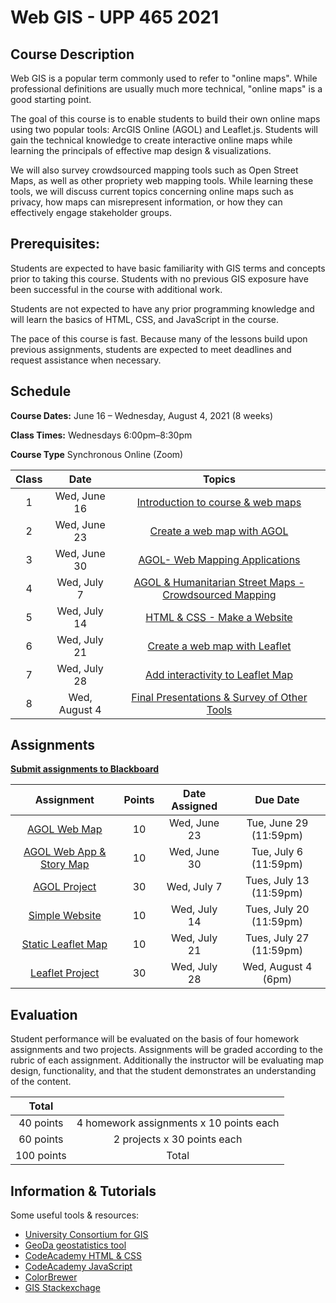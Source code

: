 <!-- 
template from: https://github.com/Make-School-Courses/Syllabus-Template -->

# Web GIS - UPP 465 2021

## Course Description
Web GIS is a popular term commonly used to refer to "online maps". While professional definitions are usually much more technical, "online maps" is a good starting point.

The goal of this course is to enable students to build their own online maps using two popular tools: ArcGIS Online (AGOL) and Leaflet.js. Students will gain the technical knowledge to create interactive online maps while learning the principals of effective map design & visualizations.

We will also survey crowdsourced mapping tools such as Open Street Maps, as well as other propriety web mapping tools. While learning these tools, we will discuss current topics concerning online maps such as privacy, how maps can misrepresent information, or how they can effectively engage stakeholder groups.  

## Prerequisites:  

Students are expected to have basic familiarity with GIS terms and concepts prior to taking this course. Students with no previous GIS exposure have been successful in the course with additional work.  

Students are not expected to have any prior programming knowledge and will learn the basics of HTML, CSS, and JavaScript in the course.  

The pace of this course is fast.  Because many of the lessons build upon previous assignments, students are expected to meet deadlines and request assistance when necessary. 

## Schedule

**Course Dates:** June 16 – Wednesday, August 4, 2021 (8 weeks)

**Class Times:** Wednesdays 6:00pm–8:30pm 

**Course Type** Synchronous Online (Zoom)

| Class |          Date          |                 Topics                  |
|:-----:|:----------------------:|:---------------------------------------:|
|  1 |  Wed, June 16        | [Introduction to course & web maps](https://shelleyhoover.github.io/UPP4652021/#/Lessons/Lesson1) |
|  2 |  Wed, June 23        |[ Create a web map with AGOL](https://shelleyhoover.github.io/UPP4652021/#/Lessons/Lesson2) |
|  3 |  Wed, June 30        |[AGOL- Web Mapping Applications](https://shelleyhoover.github.io/UPP4652021/#/Lessons/Lesson3) |
|  4 |  Wed, July 7         | [AGOL & Humanitarian Street Maps - Crowdsourced Mapping](https://shelleyhoover.github.io/UPP4652021/#/Lessons/Lesson4) |
|  5 |  Wed, July 14        |[HTML & CSS - Make a Website](https://shelleyhoover.github.io/UPP4652021/#/Lessons/Lesson5) |
|  6 |  Wed, July 21        | [Create a web map with Leaflet](https://shelleyhoover.github.io/UPP4652021/#/Lessons/Lesson6) |
|  7 |  Wed, July 28        | [Add interactivity to Leaflet Map](https://shelleyhoover.github.io/UPP4652021/#/Lessons/Lesson7) |
|  8 |  Wed, August 4       | [Final Presentations & Survey of Other Tools](https://shelleyhoover.github.io/UPP4652021/#/Lessons/Lesson8)|

## Assignments 
[**Submit assignments to Blackboard**](https://uic.blackboard.com/ultra/course)  

|                        Assignment                         | Points | Date Assigned |   Due Date   |
|:---------------------------------------------------------:|:-------------:|:------------:|:-------------:|
| [AGOL Web Map ](https://shelleyhoover.github.io/UPP4652021/#/Lessons/Lesson2?id=assignment)        | 10 | Wed, June 23  |  Tue, June 29 (11:59pm) |
| [AGOL Web App & Story Map ](https://shelleyhoover.github.io/UPP4652021/#/Lessons/Lesson3?id=assignment)          | 10 |  Wed, June 30    |  Tue, July 6 (11:59pm)  |
| [AGOL Project](https://shelleyhoover.github.io/UPP4652021/#/Lessons/Lesson4?id=assignment)                     | 30 |       Wed, July 7    |  Tues, July 13 (11:59pm)  |
| [Simple Website](https://shelleyhoover.github.io/UPP4652021/#/Lessons/Lesson5?id=assignment)                     | 10 |      Wed, July 14     | Tues, July 20 (11:59pm) |
| [Static Leaflet Map](https://shelleyhoover.github.io/UPP4652021/#/Lessons/Lesson6?id=assignment)                   | 10 |  Wed, July 21     |  Tues, July 27 (11:59pm)  |
| [Leaflet Project](https://shelleyhoover.github.io/UPP4652021/#/Lessons/Lesson7?id=assignment)                    | 30 |       Wed, July 28     |  Wed, August 4 (6pm)  |


## Evaluation
Student performance will be evaluated on the basis of four homework assignments and two projects. Assignments will be graded according to the rubric of each assignment. Additionally the instructor will be evaluating map design, functionality, and that the student demonstrates an understanding of the content. 

|  Total |                  |
|:-----:|:----------------------:|
|  40 points |  4 homework assignments x 10 points each       
|  60 points |  2 projects x 30 points each       
|  100 points |  Total       | 

##  Information & Tutorials

Some useful tools & resources: 

- [University Consortium for GIS](https://www.ucgis.org/)
- [GeoDa geostatistics tool](https://geodacenter.github.io/)
- [CodeAcademy HTML & CSS](https://www.codecademy.com/catalog/language/html-css) 
- [CodeAcademy JavaScript](https://www.codecademy.com/learn/introduction-to-javascript) 
- [ColorBrewer](https://colorbrewer2.org/#type=sequential&scheme=BuGn&n=3)
- [GIS Stackexchage](https://gis.stackexchange.com/)


